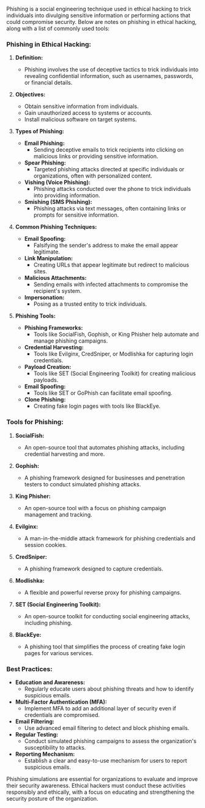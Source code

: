 Phishing is a social engineering technique used in ethical hacking to trick individuals into divulging sensitive information or performing actions that could compromise security. Below are notes on phishing in ethical hacking, along with a list of commonly used tools:

### Phishing in Ethical Hacking:

1. **Definition:**
   - Phishing involves the use of deceptive tactics to trick individuals into revealing confidential information, such as usernames, passwords, or financial details.

2. **Objectives:**
   - Obtain sensitive information from individuals.
   - Gain unauthorized access to systems or accounts.
   - Install malicious software on target systems.

3. **Types of Phishing:**
   - **Email Phishing:**
     - Sending deceptive emails to trick recipients into clicking on malicious links or providing sensitive information.
   - **Spear Phishing:**
     - Targeted phishing attacks directed at specific individuals or organizations, often with personalized content.
   - **Vishing (Voice Phishing):**
     - Phishing attacks conducted over the phone to trick individuals into providing information.
   - **Smishing (SMS Phishing):**
     - Phishing attacks via text messages, often containing links or prompts for sensitive information.

4. **Common Phishing Techniques:**
   - **Email Spoofing:**
     - Falsifying the sender's address to make the email appear legitimate.
   - **Link Manipulation:**
     - Creating URLs that appear legitimate but redirect to malicious sites.
   - **Malicious Attachments:**
     - Sending emails with infected attachments to compromise the recipient's system.
   - **Impersonation:**
     - Posing as a trusted entity to trick individuals.

5. **Phishing Tools:**
   - **Phishing Frameworks:**
     - Tools like SocialFish, Gophish, or King Phisher help automate and manage phishing campaigns.
   - **Credential Harvesting:**
     - Tools like Evilginx, CredSniper, or Modlishka for capturing login credentials.
   - **Payload Creation:**
     - Tools like SET (Social Engineering Toolkit) for creating malicious payloads.
   - **Email Spoofing:**
     - Tools like SET or GoPhish can facilitate email spoofing.
   - **Clone Phishing:**
     - Creating fake login pages with tools like BlackEye.

### Tools for Phishing:

1. **SocialFish:**
   - An open-source tool that automates phishing attacks, including credential harvesting and more.

2. **Gophish:**
   - A phishing framework designed for businesses and penetration testers to conduct simulated phishing attacks.

3. **King Phisher:**
   - An open-source tool with a focus on phishing campaign management and tracking.

4. **Evilginx:**
   - A man-in-the-middle attack framework for phishing credentials and session cookies.

5. **CredSniper:**
   - A phishing framework designed to capture credentials.

6. **Modlishka:**
   - A flexible and powerful reverse proxy for phishing campaigns.

7. **SET (Social Engineering Toolkit):**
   - An open-source toolkit for conducting social engineering attacks, including phishing.

8. **BlackEye:**
   - A phishing tool that simplifies the process of creating fake login pages for various services.

### Best Practices:

- **Education and Awareness:**
  - Regularly educate users about phishing threats and how to identify suspicious emails.
- **Multi-Factor Authentication (MFA):**
  - Implement MFA to add an additional layer of security even if credentials are compromised.
- **Email Filtering:**
  - Use advanced email filtering to detect and block phishing emails.
- **Regular Testing:**
  - Conduct simulated phishing campaigns to assess the organization's susceptibility to attacks.
- **Reporting Mechanism:**
  - Establish a clear and easy-to-use mechanism for users to report suspicious emails.


Phishing simulations are essential for organizations to evaluate and improve their security awareness. Ethical hackers must conduct these activities responsibly and ethically, with a focus on educating and strengthening the security posture of the organization.

